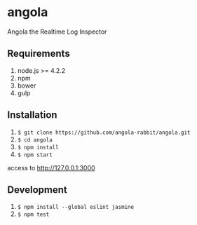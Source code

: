 # angola
Angola the Realtime Log Inspector

## Requirements

1. node.js >= 4.2.2
1. npm
1. bower
1. gulp

## Installation

1. `$ git clone https://github.com/angola-rabbit/angola.git`
1. `$ cd angola`
1. `$ npm install`
1. `$ npm start`

access to http://127.0.0.1:3000

## Development

1. `$ npm install --global eslint jasmine`
1. `$ npm test`
